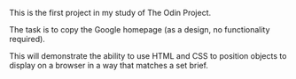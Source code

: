 This is the first project in my study of The Odin Project.

The task is to copy the Google homepage 
(as a design, no functionality required).

This will demonstrate the ability to use HTML and CSS
to position objects to display on a browser in a way that
matches a set brief.